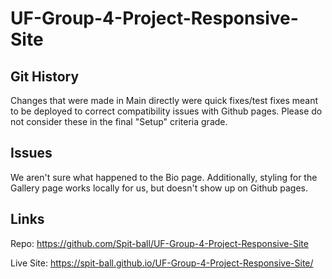 # UF-Group-4-Project-Responsive-Site

## Git History
Changes that were made in Main directly were quick fixes/test fixes meant to be deployed to correct compatibility issues with Github pages. Please do not consider these in the final "Setup" criteria grade.

## Issues
We aren't sure what happened to the Bio page. Additionally, styling for the Gallery page works locally for us, but doesn't show up on Github pages. 

## Links
Repo: https://github.com/Spit-ball/UF-Group-4-Project-Responsive-Site

Live Site: https://spit-ball.github.io/UF-Group-4-Project-Responsive-Site/